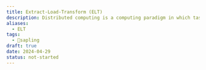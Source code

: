 ```yaml
---
title: Extract-Load-Transform (ELT)
description: Distributed computing is a computing paradigm in which tasks are divided among multiple computers or nodes within a network, enabling parallel processing and scalability, and facilitating the execution of complex computations and data processing tasks across distributed systems.
aliases:
  - ELT
tags:
  - 🌱sapling
draft: true
date: 2024-04-29
status: not-started
---
```

